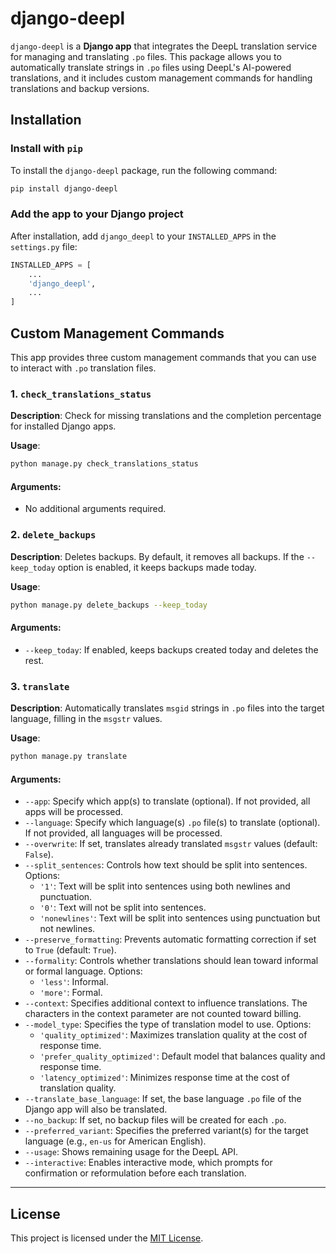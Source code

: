 
# django-deepl

`django-deepl` is a **Django app** that integrates the DeepL translation service for managing and translating `.po` files. This package allows you to automatically translate strings in `.po` files using DeepL's AI-powered translations, and it includes custom management commands for handling translations and backup versions.

## Installation

### Install with `pip`

To install the `django-deepl` package, run the following command:

```bash
pip install django-deepl
```

### Add the app to your Django project

After installation, add `django_deepl` to your `INSTALLED_APPS` in the `settings.py` file:

```python
INSTALLED_APPS = [
    ...
    'django_deepl',
    ...
]
```

## Custom Management Commands

This app provides three custom management commands that you can use to interact with `.po` translation files.

### 1. `check_translations_status`

**Description**: Check for missing translations and the completion percentage for installed Django apps.

**Usage**:

```bash
python manage.py check_translations_status
```

#### Arguments:

- No additional arguments required.

### 2. `delete_backups`

**Description**: Deletes backups. By default, it removes all backups. If the `--keep_today` option is enabled, it keeps backups made today.

**Usage**:

```bash
python manage.py delete_backups --keep_today
```

#### Arguments:

- `--keep_today`: If enabled, keeps backups created today and deletes the rest.

### 3. `translate`

**Description**: Automatically translates `msgid` strings in `.po` files into the target language, filling in the `msgstr` values.

**Usage**:

```bash
python manage.py translate
```

#### Arguments:

- `--app`: Specify which app(s) to translate (optional). If not provided, all apps will be processed.
- `--language`: Specify which language(s) `.po` file(s) to translate (optional). If not provided, all languages will be processed.
- `--overwrite`: If set, translates already translated `msgstr` values (default: `False`).
- `--split_sentences`: Controls how text should be split into sentences. Options:
  - `'1'`: Text will be split into sentences using both newlines and punctuation.
  - `'0'`: Text will not be split into sentences.
  - `'nonewlines'`: Text will be split into sentences using punctuation but not newlines.
- `--preserve_formatting`: Prevents automatic formatting correction if set to `True` (default: `True`).
- `--formality`: Controls whether translations should lean toward informal or formal language. Options:
  - `'less'`: Informal.
  - `'more'`: Formal.
- `--context`: Specifies additional context to influence translations. The characters in the context parameter are not counted toward billing.
- `--model_type`: Specifies the type of translation model to use. Options:
  - `'quality_optimized'`: Maximizes translation quality at the cost of response time.
  - `'prefer_quality_optimized'`: Default model that balances quality and response time.
  - `'latency_optimized'`: Minimizes response time at the cost of translation quality.
- `--translate_base_language`: If set, the base language `.po` file of the Django app will also be translated.
- `--no_backup`: If set, no backup files will be created for each `.po`.
- `--preferred_variant`: Specifies the preferred variant(s) for the target language (e.g., `en-us` for American English).
- `--usage`: Shows remaining usage for the DeepL API.
- `--interactive`: Enables interactive mode, which prompts for confirmation or reformulation before each translation.

---

## License

This project is licensed under the [MIT License](LICENSE).
